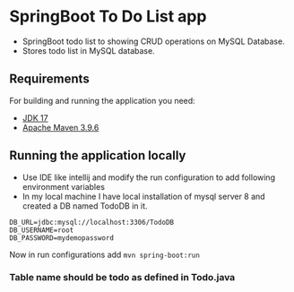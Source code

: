 # SpringBoot To Do List app

- SpringBoot todo list to showing CRUD operations on MySQL Database.
- Stores todo list in MySQL database.

## Requirements

For building and running the application you need:

- [JDK 17](https://www.oracle.com/java/technologies/downloads/#java17)
- [Apache Maven 3.9.6](https://maven.apache.org/)

## Running the application locally


- Use IDE like intellij and modify the run configuration to add following environment variables
- In my local machine I have local installation of mysql server 8 and created a DB named TodoDB in it.

```
DB_URL=jdbc:mysql://localhost:3306/TodoDB
DB_USERNAME=root
DB_PASSWORD=mydemopassword
```

Now in run configurations add ```mvn spring-boot:run```

### Table name should be todo as defined in Todo.java
